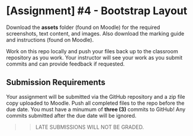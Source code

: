 # [Assignment] #4 - Bootstrap Layout
Download the **assets** folder (found on Moodle) for the required screenshots, text content, and images. Also download the marking guide and instructions (found on Moodle). 

Work on this repo locally and push your files back up to the classroom repository as you work. Your instructor will see your work as you submit commits and can provide feedback if requested.

## Submission Requirements
Your assignment will be submitted via the GitHub repository and a zip file copy uploaded to Moodle. Push all completed files to the repo before the due date. You must have a minumum of **three (3)** commits to GitHub! Any commits submitted after the due date will be ignored.

>>LATE SUBMISSIONS WILL NOT BE GRADED.